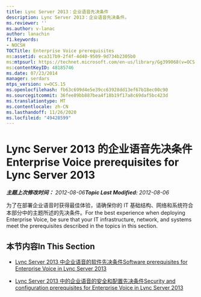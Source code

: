 ```yaml
---
title: Lync Server 2013：企业语音先决条件
description: Lync Server 2013：企业语音先决条件。
ms.reviewer: ''
ms.author: v-lanac
author: lanachin
f1.keywords:
- NOCSH
TOCTitle: Enterprise Voice prerequisites
ms:assetid: eca317b9-2f4f-4d40-9509-9d734b2305b0
ms:mtpsurl: https://technet.microsoft.com/en-us/library/Gg399068(v=OCS.15)
ms:contentKeyID: 48185746
ms.date: 07/23/2014
manager: serdars
mtps_version: v=OCS.15
ms.openlocfilehash: fb63c699d4e5e39cc63928dd13ef67b18ec00c90
ms.sourcegitcommit: 36fee89bb887bea4f18b19f17a8c69daf5bc423d
ms.translationtype: MT
ms.contentlocale: zh-CN
ms.lasthandoff: 11/26/2020
ms.locfileid: "49428599"
---
```

# <a name="enterprise-voice-prerequisites-for-lync-server-2013"></a><span data-ttu-id="79c64-103">Lync Server 2013 的企业语音先决条件</span><span class="sxs-lookup"><span data-stu-id="79c64-103">Enterprise Voice prerequisites for Lync Server 2013</span></span>

<div data-xmlns="http://www.w3.org/1999/xhtml">

<div class="topic" data-xmlns="http://www.w3.org/1999/xhtml" data-msxsl="urn:schemas-microsoft-com:xslt" data-cs="https://msdn.microsoft.com/">

<div data-asp="https://msdn2.microsoft.com/asp">



</div>

<div id="mainSection">

<div id="mainBody"><span data-ttu-id="79c64-104">

<span> </span></span><span class="sxs-lookup"><span data-stu-id="79c64-104">

<span> </span></span></span>

<span data-ttu-id="79c64-105">_**主题上次修改时间：** 2012-08-06_</span><span class="sxs-lookup"><span data-stu-id="79c64-105">_**Topic Last Modified:** 2012-08-06_</span></span>

<span data-ttu-id="79c64-106">为了在部署企业语音时获得最佳体验，请确保你的 IT 基础结构、网络和系统符合本部分中的主题所述的先决条件。</span><span class="sxs-lookup"><span data-stu-id="79c64-106">For the best experience when deploying Enterprise Voice, be sure that your IT infrastructure, network, and systems meet the prerequisites described in the topics in this section.</span></span>

<div>

## <a name="in-this-section"></a><span data-ttu-id="79c64-107">本节内容</span><span class="sxs-lookup"><span data-stu-id="79c64-107">In This Section</span></span>

  - [<span data-ttu-id="79c64-108">Lync Server 2013 中企业语音的软件先决条件</span><span class="sxs-lookup"><span data-stu-id="79c64-108">Software prerequisites for Enterprise Voice in Lync Server 2013</span></span>](lync-server-2013-software-prerequisites-for-enterprise-voice.md)

  - [<span data-ttu-id="79c64-109">Lync Server 2013 中的企业语音的安全和配置先决条件</span><span class="sxs-lookup"><span data-stu-id="79c64-109">Security and configuration prerequisites for Enterprise Voice in Lync Server 2013</span></span>](lync-server-2013-security-and-configuration-prerequisites-for-enterprise-voice.md)

<span data-ttu-id="79c64-110"></div>

</div>

<span> </span>

</div>

</div>

</span><span class="sxs-lookup"><span data-stu-id="79c64-110"></div>

</div>

<span> </span>

</div>

</div>

</span></span></div>

